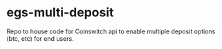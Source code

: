 # egs-multi-deposit
Repo to house code for Coinswitch api to enable multiple deposit options (btc, etc) for end users. 
